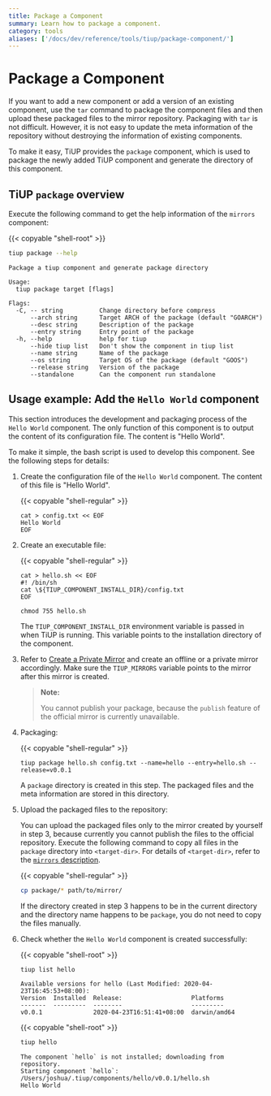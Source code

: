 ```yaml
---
title: Package a Component
summary: Learn how to package a component.
category: tools
aliases: ['/docs/dev/reference/tools/tiup/package-component/']
---
```


# Package a Component

If you want to add a new component or add a version of an existing component, use the `tar` command to package the component files and then upload these packaged files to the mirror repository. Packaging with `tar` is not difficult. However, it is not easy to update the meta information of the repository without destroying the information of existing components.

To make it easy, TiUP provides the `package` component, which is used to package the newly added TiUP component and generate the directory of this component.

## TiUP `package` overview

Execute the following command to get the help information of the `mirrors` component:

{{< copyable "shell-root" >}}

```bash
tiup package --help
```

```
Package a tiup component and generate package directory

Usage:
  tiup package target [flags]

Flags:
  -C, -- string          Change directory before compress
      --arch string      Target ARCH of the package (default "GOARCH")
      --desc string      Description of the package
      --entry string     Entry point of the package
  -h, --help             help for tiup
      --hide tiup list   Don't show the component in tiup list
      --name string      Name of the package
      --os string        Target OS of the package (default "GOOS")
      --release string   Version of the package
      --standalone       Can the component run standalone
```

## Usage example: Add the `Hello World` component

This section introduces the development and packaging process of the `Hello World` component. The only function of this component is to output the content of its configuration file. The content is "Hello World".

To make it simple, the bash script is used to develop this component. See the following steps for details:

1. Create the configuration file of the `Hello World` component. The content of this file is "Hello World".

    {{< copyable "shell-regular" >}}

    ```shell
    cat > config.txt << EOF
    Hello World
    EOF
    ```

2. Create an executable file:

    {{< copyable "shell-regular" >}}

    ```shell
    cat > hello.sh << EOF
    #! /bin/sh
    cat \${TIUP_COMPONENT_INSTALL_DIR}/config.txt
    EOF

    chmod 755 hello.sh
    ```

    The `TIUP_COMPONENT_INSTALL_DIR` environment variable is passed in when TiUP is running. This variable points to the installation directory of the component.

3. Refer to [Create a Private Mirror](/tiup/tiup-mirrors.md) and create an offline or a private mirror accordingly. Make sure the `TIUP_MIRRORS` variable points to the mirror after this mirror is created.

    > **Note:**
    >
    > You cannot publish your package, because the `publish` feature of the official mirror is currently unavailable.

4. Packaging:

    {{< copyable "shell-regular" >}}

    ```shell
    tiup package hello.sh config.txt --name=hello --entry=hello.sh --release=v0.0.1
    ```

    A `package` directory is created in this step. The packaged files and the meta information are stored in this directory.

5. Upload the packaged files to the repository:

    You can upload the packaged files only to the mirror created by yourself in step 3, because currently you cannot publish the files to the official repository. Execute the following command to copy all files in the `package` directory into `<target-dir>`. For details of `<target-dir>`, refer to the [`mirrors` description](/tiup/tiup-mirrors.md#mirrors-description).

    {{< copyable "shell-regular" >}}

    ```bash
    cp package/* path/to/mirror/
    ```

    If the directory created in step 3 happens to be in the current directory and the directory name happens to be `package`, you do not need to copy the files manually.

6. Check whether the `Hello World` component is created successfully:

    {{< copyable "shell-root" >}}

    ```bash
    tiup list hello
    ```

    ```
    Available versions for hello (Last Modified: 2020-04-23T16:45:53+08:00):
    Version  Installed  Release:                   Platforms
    -------  ---------  --------                   ---------
    v0.0.1              2020-04-23T16:51:41+08:00  darwin/amd64
    ```

    {{< copyable "shell-root" >}}

    ```bash
    tiup hello
    ```

    ```
    The component `hello` is not installed; downloading from repository.
    Starting component `hello`: /Users/joshua/.tiup/components/hello/v0.0.1/hello.sh
    Hello World
    ```
